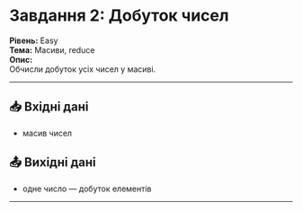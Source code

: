 # Завдання 2: Добуток чисел

**Рівень:** Easy  
**Тема:** Масиви, reduce  
**Опис:**  
Обчисли добуток усіх чисел у масиві.

---

## 📥 Вхідні дані
- масив чисел

## 📤 Вихідні дані
- одне число — добуток елементів

---